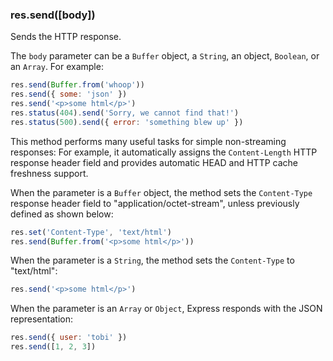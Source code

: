 <h3 id='res.send'>res.send([body])</h3>

Sends the HTTP response.

The `body` parameter can be a `Buffer` object, a `String`, an object, `Boolean`, or an `Array`.
For example:

```js
res.send(Buffer.from('whoop'))
res.send({ some: 'json' })
res.send('<p>some html</p>')
res.status(404).send('Sorry, we cannot find that!')
res.status(500).send({ error: 'something blew up' })
```

This method performs many useful tasks for simple non-streaming responses:
For example, it automatically assigns the `Content-Length` HTTP response header field and provides automatic HEAD and HTTP cache freshness support.

When the parameter is a `Buffer` object, the method sets the `Content-Type`
response header field  to "application/octet-stream", unless previously defined as shown below:

```js
res.set('Content-Type', 'text/html')
res.send(Buffer.from('<p>some html</p>'))
```

When the parameter is a `String`, the method sets the `Content-Type` to "text/html":

```js
res.send('<p>some html</p>')
```

When the parameter is an `Array` or `Object`, Express responds with the JSON representation:

```js
res.send({ user: 'tobi' })
res.send([1, 2, 3])
```
